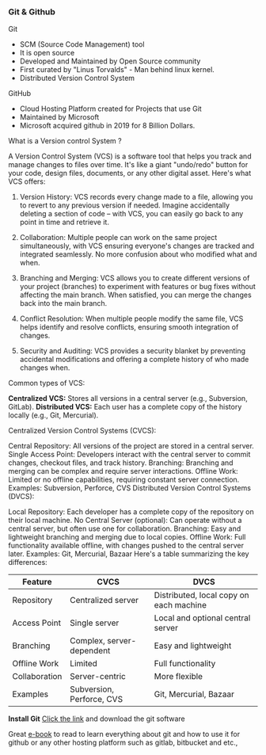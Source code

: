 ### Git & Github

Git
- SCM (Source Code Management) tool
- It is open source
- Developed and Maintained by Open Source community
- First curated by "Linus Torvalds" - Man behind linux kernel.
- Distributed Version Control System

GitHub
- Cloud Hosting Platform created for Projects that use Git
- Maintained by Microsoft 
- Microsoft acquired github in 2019 for 8 Billion Dollars.

What is a Version control System ?


A Version Control System (VCS) is a software tool that helps you track and manage changes to files over time. It's like a giant "undo/redo" button for your code, design files, documents, or any other digital asset. Here's what VCS offers:

1. Version History: VCS records every change made to a file, allowing you to revert to any previous version if needed. Imagine accidentally deleting a section of code – with VCS, you can easily go back to any point in time and retrieve it.

2. Collaboration: Multiple people can work on the same project simultaneously, with VCS ensuring everyone's changes are tracked and integrated seamlessly. No more confusion about who modified what and when.

3. Branching and Merging: VCS allows you to create different versions of your project (branches) to experiment with features or bug fixes without affecting the main branch. When satisfied, you can merge the changes back into the main branch.

4. Conflict Resolution: When multiple people modify the same file, VCS helps identify and resolve conflicts, ensuring smooth integration of changes.

5. Security and Auditing: VCS provides a security blanket by preventing accidental modifications and offering a complete history of who made changes when.

Common types of VCS:

**Centralized VCS:** Stores all versions in a central server (e.g., Subversion, GitLab).
**Distributed VCS:** Each user has a complete copy of the history locally (e.g., Git, Mercurial).


Centralized Version Control Systems (CVCS):

Central Repository: All versions of the project are stored in a central server.
Single Access Point: Developers interact with the central server to commit changes, checkout files, and track history.
Branching: Branching and merging can be complex and require server interactions.
Offline Work: Limited or no offline capabilities, requiring constant server connection.
Examples: Subversion, Perforce, CVS
Distributed Version Control Systems (DVCS):

Local Repository: Each developer has a complete copy of the repository on their local machine.
No Central Server (optional): Can operate without a central server, but often use one for collaboration.
Branching: Easy and lightweight branching and merging due to local copies.
Offline Work: Full functionality available offline, with changes pushed to the central server later.
Examples: Git, Mercurial, Bazaar
Here's a table summarizing the key differences:

|Feature|CVCS|DVCS|
|--|--|--|
|Repository	|Centralized server|	Distributed, local copy on each machine|
|Access Point|	Single server|	Local and optional central server|
|Branching|	Complex, server-dependent|	Easy and lightweight|
|Offline Work|	Limited	|Full functionality|
|Collaboration|	Server-centric|	More flexible|
|Examples|	Subversion, Perforce, CVS	| Git, Mercurial, Bazaar|

**Install Git**
[Click the link](https://git-scm.com/) and download the git software

Great [e-book](https://git-scm.com/book/en/v2) to read to learn everything about git and how to use it for github or any other hosting platform such as gitlab, bitbucket and etc.,

